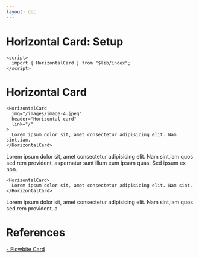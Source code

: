 ```yaml
---
layout: doc
---
```


<script>
  import { HorizontalCard } from "$lib/index";
</script>

<h1 class="text-3xl w-full dark:text-white">Horizontal Card: Setup</h1>

```svelte
<script>
  import { HorizontalCard } from "$lib/index";
</script>
```

<h1 class="text-3xl w-full dark:text-white">Horizontal Card</h1>

```svelte
<HorizontalCard
  img="/images/image-4.jpeg"
  header="Horizontal card"
  link="/"
>
  Lorem ipsum dolor sit, amet consectetur adipisicing elit. Nam sint,iam.
</HorizontalCard>
```

<div class="container flex flex-wrap mt-8 mx-auto justify-center">
  <HorizontalCard
    img="/images/image-4.jpeg"
    header="Horizontal card"
    link="/"
  >
    Lorem ipsum dolor sit, amet consectetur adipisicing elit. Nam sint,iam
    quos sed rem provident, aspernatur sunt illum eum ipsam quas. Sed ipsum ex
    non.
  </HorizontalCard>
</div>

```svelte
<HorizontalCard>
  Lorem ipsum dolor sit, amet consectetur adipisicing elit. Nam sint.
</HorizontalCard>
```

<div class="container flex flex-wrap mt-8 mx-auto justify-center">
  <HorizontalCard>
    Lorem ipsum dolor sit, amet consectetur adipisicing elit. Nam sint,iam
    quos sed rem provident, a
  </HorizontalCard>
</div>

<h1 class="text-3xl w-full dark:text-white pb-8">References</h1>

<p class="dark:text-white text-base"><a href="https://flowbite.com/docs/components/card/" target="_blank">- Flowbite Card</a></p>